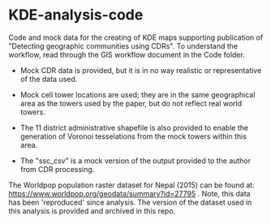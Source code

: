 # KDE-analysis-code


Code and mock data for the creating of KDE maps supporting publication of "Detecting geographic communities using CDRs". To understand the workflow, read through the GIS workflow document in the Code folder. 

- Mock CDR data is provided, but it is in no way realistic or representative of the data used. 

- Mock cell tower locations are used; they are in the same geographical area as the towers used by the paper, but do not reflect real world towers. 

- The 11 district administrative shapefile is also provided to enable the generation of Voronoi tesselations from the mock towers within this area. 

- The "ssc_csv" is a mock version of the output provided to the author from CDR processing.

The Worldpop population raster dataset for Nepal (2015) can be found at: https://www.worldpop.org/geodata/summary?id=27795 . Note, this data has been 'reproduced' since analysis. The version of the dataset used in this analysis is provided and archived in this repo.
